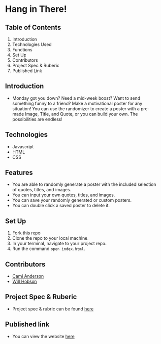 # Hang in There!

## Table of Contents

1. Introduction
2. Technologies Used
3. Functions
4. Set Up
5. Contributors
6. Project Spec & Ruberic
7. Published Link

## Introduction

 - Monday got you down? Need a mid-week boost? Want to send something funny to a friend? Make a motivational poster for any situation! You can use the randomizer to create a poster with a pre-made Image, Title, and Quote, or you can build your own. The possibilities are endless!

## Technologies

  - Javascript
  - HTML
  - CSS

## Features

  - You are able to randomly generate a poster with the included selection of quotes, titles, and images.
  - You can input your own quotes, titles, and images.
  - You can save your randomly generated or custom posters.
  - You can double click a saved poster to delete it.

## Set Up

  1. Fork this repo
  2. Clone the repo to your local machine.
  3. In your terminal, navigate to your project repo.
  4. Run the command `open index.html`.

## Contributors

  - [Cami Anderson](https://github.com/camianderson)
  - [Will Hobson](https://github.com/willhobson85)

## Project Spec & Ruberic

  - Project spec & rubric can be found [here](https://frontend.turing.io/projects/module-1/hang-in-there.html)

## Published link
  - You can view the website [here](https://willhobson85.github.io/hang-in-there-boilerplate/)
